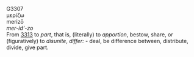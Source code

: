 <body>
  <p>G3307<br>  μερίζω  <br> merizō  <br><i>mer-id‘-zo </i><br>From <a href="g3313.htm">3313</a>  to <i>part</i>, that is, (literally) to <i>apportion</i>, bestow, share, or (figuratively) to <i>disunite</i>, <i>differ:</i> - deal, be difference between, distribute, divide, give part.<br></p>
 </body>
